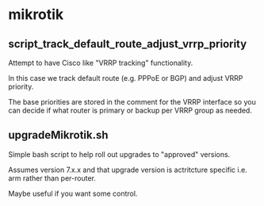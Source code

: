 # mikrotik

## script_track_default_route_adjust_vrrp_priority

Attempt to have Cisco like "VRRP tracking" functionality. 

In this case we track default route (e.g. PPPoE or BGP) and adjust VRRP priority.

The base priorities are stored in the comment for the VRRP interface  so you can decide if what router is primary or backup per VRRP group as needed.


## upgradeMikrotik.sh

Simple bash script to help roll out upgrades to "approved" versions.  

Assumes version 7.x.x and that upgrade version is actritcture specific i.e. arm rather than per-router.

Maybe useful if you want some control.
